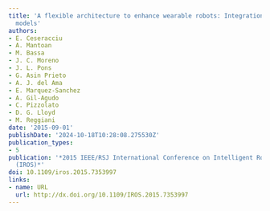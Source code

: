 ```yaml
---
title: 'A flexible architecture to enhance wearable robots: Integration of EMG-informed
  models'
authors:
- E. Ceseracciu
- A. Mantoan
- M. Bassa
- J. C. Moreno
- J. L. Pons
- G. Asin Prieto
- A. J. del Ama
- E. Marquez-Sanchez
- A. Gil-Agudo
- C. Pizzolato
- D. G. Lloyd
- M. Reggiani
date: '2015-09-01'
publishDate: '2024-10-18T10:28:08.275530Z'
publication_types:
- 5
publication: '*2015 IEEE/RSJ International Conference on Intelligent Robots and Systems
  (IROS)*'
doi: 10.1109/iros.2015.7353997
links:
- name: URL
  url: http://dx.doi.org/10.1109/IROS.2015.7353997
---
```

